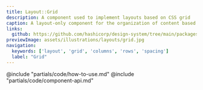 ```yaml
---
title: Layout::Grid
description: A component used to implement layouts based on CSS grid
caption: A layout-only component for the organization of content based on the CSS grid model
links:
  github: https://github.com/hashicorp/design-system/tree/main/packages/components/src/components/hds/layout/grid
previewImage: assets/illustrations/layouts/grid.jpg
navigation:
  keywords: ['layout', 'grid', 'columns', 'rows', 'spacing']
  label: "Grid"
---
```


<section data-tab="Code">
  @include "partials/code/how-to-use.md"
  @include "partials/code/component-api.md"
</section>
